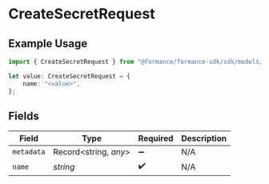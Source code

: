 # CreateSecretRequest

## Example Usage

```typescript
import { CreateSecretRequest } from "@formance/formance-sdk/sdk/models/shared";

let value: CreateSecretRequest = {
    name: "<value>",
};
```

## Fields

| Field                 | Type                  | Required              | Description           |
| --------------------- | --------------------- | --------------------- | --------------------- |
| `metadata`            | Record<string, *any*> | :heavy_minus_sign:    | N/A                   |
| `name`                | *string*              | :heavy_check_mark:    | N/A                   |